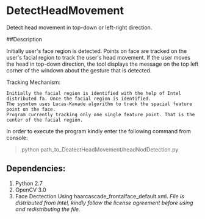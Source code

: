# DetectHeadMovement

Detect head movement in top-down or left-right direction.

##Description

Initially user's face region is detected. Points on face are tracked on the user's facial region to track the user's head movement. 
If the user moves the head in top-down direction, 
the tool displays the message on the top left corner of the windown about the gesture that is detected.

Tracking Mechanism:
```
Initially the facial region is identified with the help of Intel distributed fa. Once the facial region is identified. 
The sysmtem uses Lucas-Kanade algorithm to track the spacial feature point on the face.
Program currently tracking only one single feature point. That is the center of the facial region.

```

In order to execute the program kindly enter the following command from console:
>python path_to_DeatectHeadMovement/headNodDetection.py

## Dependencies:
1. Python 2.7
2. OpenCV 3.0
3. Face Dectection Using haarcascade_frontalface_default.xml. _File is distributed from Intel, kindly follow the license agreement before using and redistributing the file._